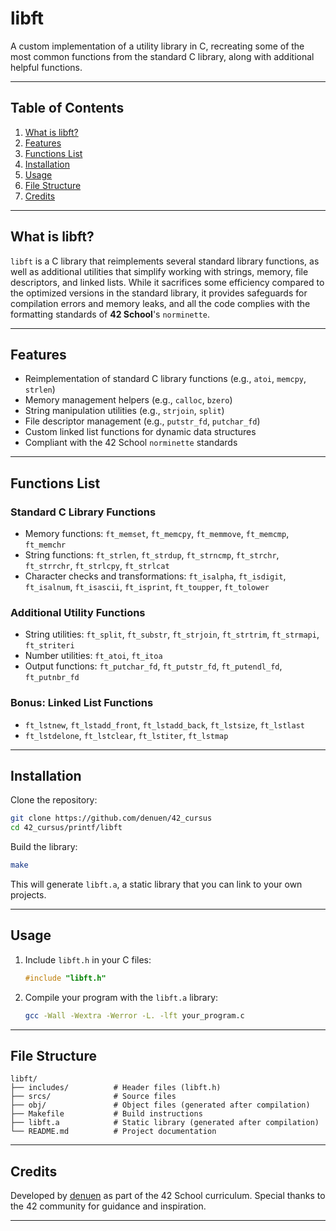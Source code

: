 # libft
A custom implementation of a utility library in C, recreating some of the most common functions from the standard C library, along with additional helpful functions.

---

## Table of Contents
1. [What is libft?](#what-is-libft)
2. [Features](#features)
3. [Functions List](#functions-list)
4. [Installation](#installation)
5. [Usage](#usage)
6. [File Structure](#file-structure)
7. [Credits](#credits)

---

## What is libft?
`libft` is a C library that reimplements several standard library functions, as well as additional utilities that simplify working with strings, memory, file descriptors, and linked lists.
While it sacrifices some efficiency compared to the optimized versions in the standard library, it provides safeguards for compilation errors and memory leaks, and all the code complies with the formatting standards of **42 School**'s `norminette`.

---

## Features
- Reimplementation of standard C library functions (e.g., `atoi`, `memcpy`, `strlen`)
- Memory management helpers (e.g., `calloc`, `bzero`)
- String manipulation utilities (e.g., `strjoin`, `split`)
- File descriptor management (e.g., `putstr_fd`, `putchar_fd`)
- Custom linked list functions for dynamic data structures
- Compliant with the 42 School `norminette` standards

---

## Functions List

### Standard C Library Functions
- Memory functions: `ft_memset`, `ft_memcpy`, `ft_memmove`, `ft_memcmp`, `ft_memchr`
- String functions: `ft_strlen`, `ft_strdup`, `ft_strncmp`, `ft_strchr`, `ft_strrchr`, `ft_strlcpy`, `ft_strlcat`
- Character checks and transformations: `ft_isalpha`, `ft_isdigit`, `ft_isalnum`, `ft_isascii`, `ft_isprint`, `ft_toupper`, `ft_tolower`

### Additional Utility Functions
- String utilities: `ft_split`, `ft_substr`, `ft_strjoin`, `ft_strtrim`, `ft_strmapi`, `ft_striteri`
- Number utilities: `ft_atoi`, `ft_itoa`
- Output functions: `ft_putchar_fd`, `ft_putstr_fd`, `ft_putendl_fd`, `ft_putnbr_fd`

### Bonus: Linked List Functions
- `ft_lstnew`, `ft_lstadd_front`, `ft_lstadd_back`, `ft_lstsize`, `ft_lstlast`
- `ft_lstdelone`, `ft_lstclear`, `ft_lstiter`, `ft_lstmap`

---

## Installation

Clone the repository:
```bash
git clone https://github.com/denuen/42_cursus
cd 42_cursus/printf/libft
```

Build the library:
```bash
make
```

This will generate `libft.a`, a static library that you can link to your own projects.

---

## Usage

1. Include `libft.h` in your C files:
   ```c
   #include "libft.h"
   ```

2. Compile your program with the `libft.a` library:
   ```bash
   gcc -Wall -Wextra -Werror -L. -lft your_program.c
   ```

---

## File Structure
```
libft/
├── includes/          # Header files (libft.h)
├── srcs/              # Source files
├── obj/               # Object files (generated after compilation)
├── Makefile           # Build instructions
├── libft.a            # Static library (generated after compilation)
└── README.md          # Project documentation
```

---

## Credits
Developed by [denuen](https://github.com/denuen) as part of the 42 School curriculum.
Special thanks to the 42 community for guidance and inspiration.

---

